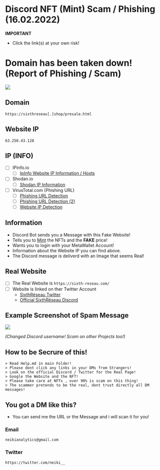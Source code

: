 # Discord NFT (Mint) Scam / Phishing (16.02.2022)

**IMPORTANT**
- Click the link(s) at your own risk!

# Domain has been taken down! (Report of Phishing / Scam)

![](https://neikianalytics.com/analytics/assets/images/a/domain_down_002.png)

## Domain 
```
https://sixthreseau[.]shop/presale.html
```
## Website IP
```
63.250.43.128
```

## IP (INFO)
- [ ] IPinfo.io
    - [ ] [IpInfo Website IP Information / Hosts](https://ipinfo.io/63.250.43.128)

- [ ] Shodan.io
    - [ ] [Shodan IP Information](https://www.shodan.io/host/63.250.43.128)

- [ ] VirusTotal.com (Phishing URL)
    - [ ] [Phishing URL Detection](https://www.virustotal.com/gui/url/776b3d0c5175e64482db39e8ac327fb1e573da27199715c01c0501a0fcd02e7b?nocache=1)
    - [ ] [Phishing URL Detection (2)](https://www.virustotal.com/gui/url/a6c3b9f44992507411893531742753ce4d2b614798d6fb0dfc1c76e07f47a387?nocache=1)  
    - [ ] [Website IP Detection](https://www.virustotal.com/gui/url/1a4b4b1030bb4453290c3d354612d4514d1effd33307c72ed1f38ff7f36b1be8)
 
## Information
- Discord Bot sends you a Message with this Fake Website!
- Tells you to [Mint](https://101blockchains.com/nft-minting/) the NFTs and the **FAKE** price!
- Wants you to login with your MetaWallet Account!
- Information about the Website IP you can find above.
- The Discord message is deliverd with an Image that seems Real!

## Real Website

- [ ] The Real Website is ```https://sixth-reseau.com/``` 
- [ ] Website is linked on ther Twitter Account
    - [SixthRéseau Twitter](https://twitter.com/SixthReseau/)
    - [Official SixthRéseau Discord](https://discord.gg/reseau)

## Example Screenshot of Spam Message

![](https://neikianalytics.com/analytics/assets/images/a/scrnsht-sixth%232.png)

*(Changed Discord username! Scam on other Projects too!)*

## How to be Secrure of this!

```
> Read Help.md in main Folder!
> Please dont click any links in your DMs from Strangers!
> Look on the official Discord / Twitter for the Real Page!
> Google the Website and the NFT!
> Please take care at NFTs , over 90% is scam on this thing!
> The scammer pretends to be the real, dont trust directly all DM messages!
```

## You got a DM like this?
- You can send me the URL or the Message and i will scan it for you!

### Email
```
neikianalytics@gmail.com
```

### Twitter
```
https://twitter.com/neiki__
```